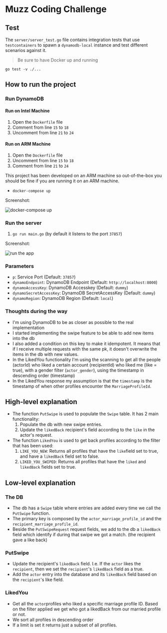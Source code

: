 # Muzz Coding Challenge

## Test

The `server/server_test.go` file contains integration tests that use `testcontainers` to spawn a `dynamodb-local` instance and test different scenarios against it.

> Be sure to have Docker up and running

`go test -v ./...`

## How to run the project

### Run DynamoDB


#### Run on Intel Machine

1. Open the `Dockerfile` file
2. Comment from line `15` to `18`
3. Uncomment from line `21` to `24`

#### Run on ARM Machine
1. Open the `Dockerfile` file
2. Uncomment from line `15` to `18`
3. Comment from line `21` to `24`

This project has been developed on an ARM machine so out-of-the-box you should be fine if you are running it on an ARM machine.

* `docker-compose up`

Screenshot:

![docker-compose up](https://i.imgur.com/zp3Aual.png)


### Run the server

1. `go run main.go` (by default it listens to the port `37857`)

Screenshot:

![run the app](https://i.imgur.com/qzT5L7R.png)

### Parameters
* `p`: Service Port (Default: `37857`)
* `dynamoEndpoint`: DynamoDB Endpoint (Default: `http://localhost:8000`)
* `dynamoAccessKey`: DynamoDB Accesskey (Default: `dummy`)
* `dynamoSecretAccessKey`: DynamoDB SecretAccessKey (Default: `dummy`)
* `dynamoRegion`: DynamoDB Region (Default: `local`)

### Thoughts during the way

* I'm using DynamoDB to be as closer as possible to the real implementation
* I started implementing the swipe feature to be able to add new items into the db
* I also added a condition on this key to make it idempotent. It means that if I receive multiple requests with the same pk, it doesn't overwrite the items in the db with new values.
* In the LikedYou functionality I'm using the scanning to get all the people (actorId) who liked a certain account (recipientId) who liked me (like = true), with a gender filter (`actor_gender`), using the timestamp in descending order (timestamp)
* In the LikedYou response my assumption is that the `timestamp` is the timestamp of when other profiles encounter the `MarriageProfileId`.


## High-level explanation

* The function `PutSwipe` is used to populate the `Swipe` table. It has 2 main functionality:
    1. Populate the db with new swipe entries.
    2. Update the `likedBack` recipient's field according to the `like` in the actor's request.
* The function `LikedYou` is used to get back profiles according to the filter that has been used:
    1. `LIKE_YOU_NEW`: Returns all profiles that have the `like`field set to true, and have a `likedBack` field set to false.
    2. `LIKED_YOU_SWIPED`: Returns all profiles that have the `liked` and `likedBack` fields set to true.

## Low-level explanation

### The DB

* The db has a `Swipe` table where entries are added every time we call the `PutSwipe` function.
* The primary key is composed by the `actor_marriage_profile_id` and the `recipient_marriage_profile_id`.
* Beside the `PutSwipeRequest` request fields, we add to the db a `likedBack` field which identify if during that swipe we got a match. (the recipient gave a like back)

### PutSwipe
* Update the recipient's `likedBack` field. I.e. If the `actor` likes the `recipient`, then we set the `recipient`'s `likedBack` field as a true.
* Add the `actor` entry into the database and its `likedBack` field based on the `recipient`'s like field.

### LikedYou
* Get all the `actor`profiles who liked a specific marriage profile ID. Based on the filter applied we get who got a likedBack from our married profile or not.
* We sort all profiles in descending order
* If a limit is set it returns just a subset of all profiles.

